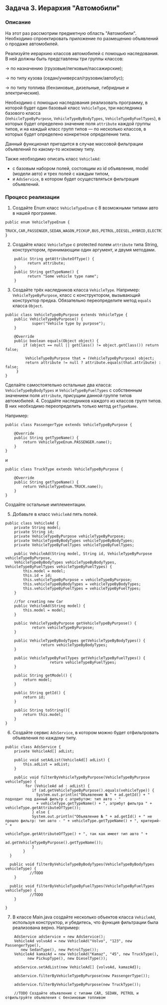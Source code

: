 ## Задача 3. Иерархия "Автомобили"

### Описание
На этот раз рассмотрим предметную область "Автомобили".
Необходимо спроектировать приложение по размещению объявлений о продаже автомобилей. 

Реализуйте иерархию классов автомобилей с помощью наследования. В ней должны быть представлены три группы классов: 

→ по назначению (грузовые/легковые/пассажирские);

→ по типу кузова (седан/универсал/грузовик/автобус);

→ по типу топлива (бензиновые, дизельные, гибридные и электрические).

Необходимо с помощью наследования реализовать программу, в которой будет один базовый класс `VehicleType`, три наследника базового класса  
(`VehicleTypeByPurpose`, `VehicleTypeByBodyTypes`, `VehicleTypeByFuelTypes`), в которых будeт определено значение поля `attribute` каждой группы типов, 
и на каждый класс групп типов — по несколько классов, в которых будет определено конкретное определение типа.

Данный функционал пригодится в случае массовой фильтрации объявлений по какому-то искомому типу.

Также необходимо описать класс `VehicleAd`:
* с базовым набором полей, состоящим из id объявления, model (модели авто) и трех полей с каждым типом, 
* и `AdsService`, в котором будет осуществляться фильтрация объявлений.

### Процесс реализации
1. Создайте Enum класс `VehicleTypeEnum` с 8 возможными типами авто в нашей программе.
```
public enum VehicleTypeEnum {
    TRUCK,CAR,PASSENGER,SEDAN,WAGON,PICKUP,BUS,PETROL,DIESEL,HYBRID,ELECTRIC
}
```
2. Создайте класс `VehicleType` с protected полем `attribute` типа String, конструктором, принимающим один аргумент, и двумя методами.
```
    public String getAttributeOfType() {
          return attribute;
    }
    public String getTypeName() {
          return "Some vehicle type name";
    }
```
3. Создайте трёх наследников класса `VehicleType`. 
Например: `VehicleTypeByPurpose`, класс с конструктором, вызывающий конструктор предка. Обязательно переопределите метод `equals` класса `Object`.

```
public class VehicleTypeByPurpose extends VehicleType {
    public VehicleTypeByPurpose() {
            super("Vehicle type by purpose");
    }
    
    @Override
    public boolean equals(Object object) {
        if (object == null || getClass() != object.getClass()) return false;
    
         VehicleTypeByPurpose that = (VehicleTypeByPurpose) object;
         return attribute != null ? attribute.equals(that.attribute) : false;
     }
}
```
Сделайте самостоятельно остальные два класса: `VehicleTypeByBodyTypes` и `VehicleTypeByFuelTypes` с собственным значением поля `attribute`, присущим данной группе типов автомобилей.
4. Создайте наследников каждого из классов групп типов. В них необходимо переопределить только метод `getTypeName`.

Например:
```
public class PassengerType extends VehicleTypeByPurpose {

    @Override
    public String getTypeName() {
        return VehicleTypeEnum.PASSENGER.name();
    }
}
```
и 
```
public class TruckType extends VehicleTypeByPurpose {

    @Override
    public String getTypeName() {
        return VehicleTypeEnum.TRUCK.name();
    }
}
```

Создайте остальные имплементации.

5. Добавьте в класс `VehicleAd` пять полей.

```
public class VehicleAd {
    private String model;
    private String id;
    private VehicleTypeByPurpose vehicleTypeByPurpose;
    private VehicleTypeByBodyTypes vehicleTypeByBodyTypes;
    private VehicleTypeByFuelTypes vehicleTypeByFuelTypes;

    public VehicleAd(String model, String id, VehicleTypeByPurpose vehicleTypeByPurpose, 
    VehicleTypeByBodyTypes vehicleTypeByBodyTypes, VehicleTypeByFuelTypes vehicleTypeByFuelTypes) {
        this.model = model;
        this.id = id;
        this.vehicleTypeByPurpose = vehicleTypeByPurpose;
        this.vehicleTypeByBodyTypes = vehicleTypeByBodyTypes;
        this.vehicleTypeByFuelTypes = vehicleTypeByFuelTypes;
    }

    //for creating new Car
    public VehicleAd(String model) {
        this.model = model;
    }

    public VehicleTypeByPurpose getVehicleTypeByPurpose() {
            return vehicleTypeByPurpose;
    }
    
    public VehicleTypeByBodyTypes getVehicleTypeByBodyTypes() {
                return vehicleTypeByBodyTypes;
    }
    
    public VehicleTypeByFuelTypes getVehicleTypeByFuelTypes() {
                    return vehicleTypeByFuelTypes;
    }

    public String getModel() {
        return model;
    }

    public String getId() {
        return id;
    }

    public String toString(){
        return this.model;
    }
}
```

6. Создайте сервис `AdsService`, в котором можно будет отфильтровать объявления по каждому типу. 

```
public class AdsService {
    private VehicleAd[] adList;

    public void setAdList(VehicleAd[] adList) {
        this.adList = adList;
    }

    public void filterByVehicleTypeByPurpose(VehicleTypeByPurpose vehicleType) {
         for (VehicleAd ad : adList) {
            if (ad.getVehicleTypeByPurpose().equals(vehicleType)) {
              System.out.println("Объявление № " + ad.getId() + " подходит под данный фильтр с атрибутом: тип авто - " 
              + vehicleType.getTypeName() + ", атрибут фильтра " + vehicleType.getAttributeOfType());
            } else {
            System.out.println("Объявление № " + ad.getId() + " не прошло фильтр: тип авто - " + vehicleType.getTypeName() + ", критерий- " + 
                                            vehicleType.getAttributeOfType() + ", так как имеет тип авто " +
                                            ad.getVehicleTypeByPurpose().getTypeName());
            }
        }
  }
  
  public void filterByVehicleTypeByBodyTypes(VehicleTypeByBodyTypes vehicleType) {
           //TODO 
    }
    
  public void filterByVehicleTypeByFuelTypes(VehicleTypeByFuelTypes vehicleType) {
           //TODO 
    }
  
}
```

7. В классе Main.java создайте несколько объектов класса `VehicleAd`, используя конструктор, и убедитесь, 
что функция фильтрации была реализована верно. 
Например:

```
    AdsService adsService = new AdsService();
    VehicleAd volvoAd = new VehicleAd("Volvo", "123", new PassengerType(), 
       new SedanType(), new PetrolType());
    VehicleAd kamazAd = new VehicleAd("Kamaz", "45", new TruckType(), 
          new PickupType(), new DieselType());
    
    adsService.setAdList(new VehicleAd[] {volvoAd, kamazAd});
   
    adsService.filterByVehicleTypeByPurpose(new PassengerType());
   
    adsService.filterByVehicleTypeByPurpose(new TruckType());
    
    //TODO Создайте объявление с типами CAR, SEDAN, PETROL и отфильтруйте объявления с бензиновым топливом
                  
```
